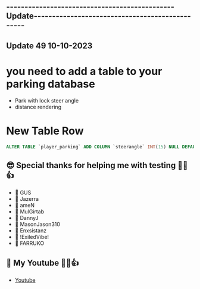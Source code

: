 ## ----------------------------------------------Update------------------------------------------------
## Update 49 10-10-2023
# you need to add a table to your parking database
- Park with lock steer angle
- distance rendering

# New Table Row
```sql
ALTER TABLE `player_parking` ADD COLUMN `steerangle` INT(15) NULL DEFAULT '0' AFTER `plate`;
```


## 😎 Special thanks for helping me with testing 👊😉👍
- 💪 GUS
- 💪 Jazerra
- 💪 ameN
- 💪 MulGirtab
- 💪 DannyJ
- 💪 MasonJason310
- 💪 Enxsistanz
- 💪 !ExiledVibe!
- 💪 FARRUKO

## 🙈 My Youtube 👊😉👍
- [Youtube](https://www.youtube.com/channel/UC6431XeIqHjswry5OYtim0A)
